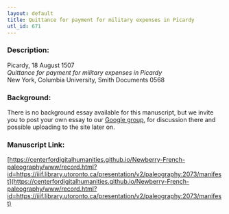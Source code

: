 ```yaml
---
layout: default
title: Quittance for payment for military expenses in Picardy
utl_id: 671
---
```


### Description:

Picardy, 18 August 1507<br>
_Quittance for payment for military expenses in Picardy_<br>
New York, Columbia University, Smith Documents 0568

### Background:

There is no background essay available for this manuscript, but we invite you to post your own essay to our [Google group](https://paleography.library.utoronto.ca/content/group-work), for discussion there and possible uploading to the site later on.

### Manuscript Link:

[https://centerfordigitalhumanities.github.io/Newberry-French-paleography/www/record.html?id=https://iiif.library.utoronto.ca/presentation/v2/paleography:2073/manifest](https://centerfordigitalhumanities.github.io/Newberry-French-paleography/www/record.html?id=https://iiif.library.utoronto.ca/presentation/v2/paleography:2073/manifest)
